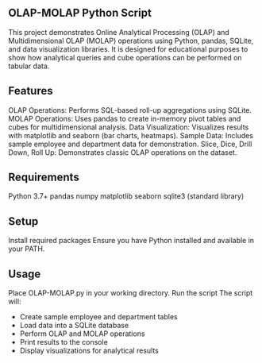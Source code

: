 ## OLAP-MOLAP Python Script
This project demonstrates Online Analytical Processing (OLAP) and Multidimensional OLAP (MOLAP) operations using Python, pandas, SQLite, and data visualization libraries. It is designed for educational purposes to show how analytical queries and cube operations can be performed on tabular data.

## Features
OLAP Operations: Performs SQL-based roll-up aggregations using SQLite.
MOLAP Operations: Uses pandas to create in-memory pivot tables and cubes for multidimensional analysis.
Data Visualization: Visualizes results with matplotlib and seaborn (bar charts, heatmaps).
Sample Data: Includes sample employee and department data for demonstration.
Slice, Dice, Drill Down, Roll Up: Demonstrates classic OLAP operations on the dataset.

## Requirements
Python 3.7+
pandas
numpy
matplotlib
seaborn
sqlite3 (standard library)
## Setup
Install required packages
Ensure you have Python installed and available in your PATH.
## Usage
Place OLAP-MOLAP.py in your working directory.
Run the script
The script will:
* Create sample employee and department tables
* Load data into a SQLite database
* Perform OLAP and MOLAP operations
* Print results to the console
* Display visualizations for analytical results
